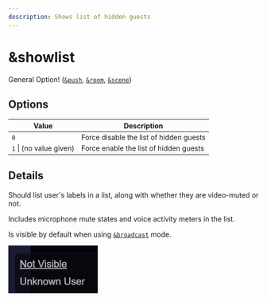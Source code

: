```yaml
---
description: Shows list of hidden guests
---
```


# \&showlist

General Option! ([`&push`](push.md), [`&room`](../general-settings/room.md), [`&scene`](../advanced-settings/view-parameters/scene.md))

## Options

| Value                   | Description                             |
| ----------------------- | --------------------------------------- |
| `0`                     | Force disable the list of hidden guests |
| `1` \| (no value given) | Force enable the list of hidden guests  |

## Details

Should list user's labels in a list, along with whether they are video-muted or not.&#x20;

Includes microphone mute states and voice activity meters in the list.

Is visible by default when using [`&broadcast`](../advanced-settings/view-parameters/broadcast.md) mode.

![](<../.gitbook/assets/image (1) (1).png>)
